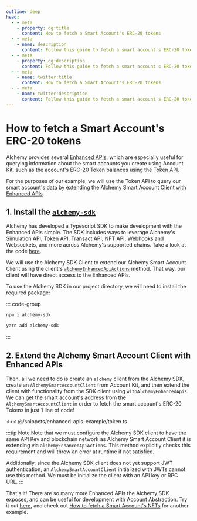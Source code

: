 ```yaml
---
outline: deep
head:
  - - meta
    - property: og:title
      content: How to fetch a Smart Account's ERC-20 tokens
  - - meta
    - name: description
      content: Follow this guide to fetch a smart account's ERC-20 tokens with Account Kit, a vertically integrated stack for building apps that support ERC-4337 and ERC-6900.
  - - meta
    - property: og:description
      content: Follow this guide to fetch a smart account's ERC-20 tokens with Account Kit, a vertically integrated stack for building apps that support ERC-4337 and ERC-6900.
  - - meta
    - name: twitter:title
      content: How to fetch a Smart Account's ERC-20 tokens
  - - meta
    - name: twitter:description
      content: Follow this guide to fetch a smart account's ERC-20 tokens with Account Kit, a vertically integrated stack for building apps that support ERC-4337 and ERC-6900.
---
```


# How to fetch a Smart Account's ERC-20 tokens

Alchemy provides several [Enhanced APIs](https://www.alchemy.com/enhanced-apis/?a=ak-docs), which are especially useful for querying information about the smart accounts you create using Account Kit, such as the account's ERC-20 Token balances using the [Token API](https://www.alchemy.com/token-api/?a=ak-docs).

For the purposes of our example, we will use the Token API to query our smart account's data by extending the Alchemy Smart Account Client [with Enhanced APIs](/packages/aa-alchemy/smart-account-client/actions/alchemyEnhancedApiActions.md).

## 1. Install the [`alchemy-sdk`](https://github.com/alchemyplatform/alchemy-sdk-js)

Alchemy has developed a Typescript SDK to make development with the Enhanced APIs simple. The SDK includes ways to leverage Alchemy's Simulation API, Token API, Transact API, NFT API, Webhooks and Websockets, and more across Alchemy's supported chains. Take a look at the code [here](https://github.com/alchemyplatform/alchemy-sdk-js).

We will use the Alchemy SDK Client to extend our Alchemy Smart Account Client using the client's [`alchemyEnhancedApiActions`](/packages/aa-alchemy/smart-account-client/actions/alchemyEnhancedApiActions.md) method. That way, our client will have direct access to the Enhanced APIs.

To use the Alchemy SDK in our project directory, we will need to install the required package:

::: code-group

```bash [npm]
npm i alchemy-sdk
```

```bash [yarn]
yarn add alchemy-sdk
```

:::

## 2. Extend the Alchemy Smart Account Client with Enhanced APIs

Then, all we need to do is create an `alchemy` client from the Alchemy SDK, create an `AlchemySmartAccountClient` from Account Kit, and then extend the client with functionality from the SDK client using `withAlchemyEnhancedApis`. We can get the smart account's address from the `AlchemySmartAccountClient` in order to fetch the smart account's ERC-20 Tokens in just 1 line of code!

<<< @/snippets/enhanced-apis-example/token.ts

:::tip Note
Note that we must configure the Alchemy SDK client to have the same API Key and blockchain network as Alchemy Smart Account Client it is extending via `alchemyEnhancedApiActions`. This method explicitly checks this requirement and will throw an error at runtime if not satisfied.

Additionally, since the Alchemy SDK client does not yet support JWT authentication, an `AlchemySmartAccountClient` initialized with JWTs cannot use this method. We must be initialize the client with an API key or RPC URL.
:::

That's it! There are so many more Enhanced APIs the Alchemy SDK exposes, and can be useful for development with Account Abstraction. Try it out [here](https://github.com/alchemyplatform/alchemy-sdk-js), and check out [How to fetch a Smart Account's NFTs](/using-smart-accounts/enhanced-apis/nft) for another example.
